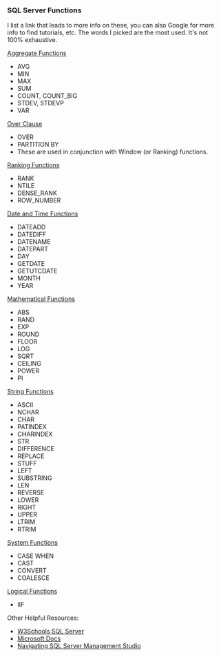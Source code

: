### SQL Server Functions

I list a link that leads to more info on these, you can also Google for more info to find tutorials, etc. The words I picked are the most used. It's not 100% exhaustive.

[Aggregate Functions](https://docs.microsoft.com/en-us/previous-versions/sql/sql-server-2005/ms173454%28v%3dsql.90%29)
- AVG
- MIN
- MAX
- SUM
- COUNT, COUNT_BIG
- STDEV, STDEVP
- VAR

[Over Clause](https://docs.microsoft.com/en-us/previous-versions/sql/sql-server-2005/ms189461%28v%3dsql.90%29)
- OVER
- PARTITION BY
- These are used in conjunction with Window (or Ranking) functions.

[Ranking Functions](https://docs.microsoft.com/en-us/previous-versions/sql/sql-server-2005/ms189798%28v%3dsql.90%29)
- RANK
- NTILE
- DENSE_RANK
- ROW_NUMBER

[Date and Time Functions](https://docs.microsoft.com/en-us/previous-versions/sql/sql-server-2005/ms186724%28v%3dsql.90%29)
- DATEADD
- DATEDIFF
- DATENAME
- DATEPART
- DAY
- GETDATE
- GETUTCDATE
- MONTH
- YEAR

[Mathematical Functions](https://docs.microsoft.com/en-us/previous-versions/sql/sql-server-2005/ms177516%28v%3dsql.90%29)
- ABS
- RAND
- EXP
- ROUND
- FLOOR
- LOG
- SQRT
- CEILING
- POWER
- PI

[String Functions](https://docs.microsoft.com/en-us/previous-versions/sql/sql-server-2005/ms181984%28v%3dsql.90%29)
- ASCII
- NCHAR
- CHAR
- PATINDEX
- CHARINDEX
- STR
- DIFFERENCE
- REPLACE
- STUFF
- LEFT
- SUBSTRING
- LEN
- REVERSE
- LOWER
- RIGHT
- UPPER
- LTRIM
- RTRIM
 
 [System Functions](https://docs.microsoft.com/en-us/previous-versions/sql/sql-server-2005/ms187786%28v%3dsql.90%29)
- CASE WHEN
- CAST
- CONVERT
- COALESCE

[Logical Functions](https://docs.microsoft.com/en-us/sql/t-sql/functions/logical-functions-iif-transact-sql?view=sql-server-ver15)
- IIF


Other Helpful Resources:
- [W3Schools SQL Server](https://www.w3schools.com/sql/sql_ref_sqlserver.asp)
- [Microsoft Docs](https://docs.microsoft.com/en-us/previous-versions/sql/sql-server-2005/ms174318%28v%3dsql.90%29)
- [Navigating SQL Server Management Studio](https://docs.microsoft.com/en-us/previous-versions/sql/sql-server-2005/ms167593%28v%3dsql.90%29)
